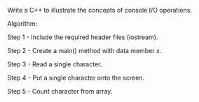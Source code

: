 Write a C++ to illustrate the concepts of console I/O operations.

Algorithm:

Step 1 - Include the required header files (iostream).

Step 2 - Create a main() method with data member x.

Step 3 - Read a single character.

Step 4 - Put a single character onto the screen.

Step 5 - Count character from array.
